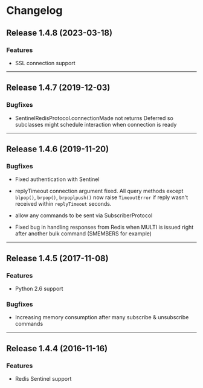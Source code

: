 # Changelog

## Release 1.4.8 (2023-03-18)

### Features

- SSL connection support

---

## Release 1.4.7 (2019-12-03)

### Bugfixes

- SentinelRedisProtocol.connectionMade not returns Deferred so subclasses might
  schedule interaction when connection is ready

---

## Release 1.4.6 (2019-11-20)

### Bugfixes

- Fixed authentication with Sentinel

- replyTimeout connection argument fixed. All query methods except `blpop()`,
  `brpop()`, `brpoplpush()` now raise `TimeoutError` if reply wasn't received
  within `replyTimeout` seconds.

- allow any commands to be sent via SubscriberProtocol

- Fixed bug in handling responses from Redis when MULTI is issued right after
  another bulk command (SMEMBERS for example)

---

## Release 1.4.5 (2017-11-08)

### Features

- Python 2.6 support

### Bugfixes

- Increasing memory consumption after many subscribe & unsubscribe commands

---

## Release 1.4.4 (2016-11-16)

### Features

- Redis Sentinel support
